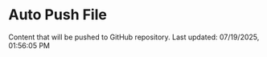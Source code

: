 # Auto Push File

Content that will be pushed to GitHub repository.
Last updated: 07/19/2025, 01:56:05 PM
